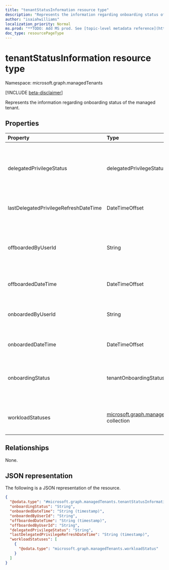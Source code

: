 ```yaml
---
title: "tenantStatusInformation resource type"
description: "Represents the information regarding onboarding status of the managed tenant."
author: "isaiahwilliams"
localization_priority: Normal
ms.prod: "**TODO: Add MS prod. See [topic-level metadata reference](https://msgo.azurewebsites.net/add/document/guidelines/metadata.html#topic-level-metadata)**"
doc_type: resourcePageType
---
```


# tenantStatusInformation resource type

Namespace: microsoft.graph.managedTenants

[!INCLUDE [beta-disclaimer](../../includes/beta-disclaimer.md)]

Represents the information regarding onboarding status of the managed tenant.

## Properties

|Property|Type|Description|
|:---|:---|:---|
|delegatedPrivilegeStatus|delegatedPrivilegeStatus|The status of the delegated admin privileges relationship that exists with the managed tenant. Possible values are: `none`, `delegatedAdminPrivileges`, `unknownFutureValue`.|
|lastDelegatedPrivilegeRefreshDateTime|DateTimeOffset|The date and time the delegated admin privilege relationship information was last refreshed.|
|offboardedByUserId|String|The identifier of the user that performed the off boarding action. If this is empty the managed tenant has either not been off boarded or the action was performed automatically.|
|offboardedDateTime|DateTimeOffset|The date and time the managed tenant was off boarded.|
|onboardedByUserId|String|The identifier of the user that on boarded the managed tenant. If this is empty the platform automatically on boarded the managed tenant.|
|onboardedDateTime|DateTimeOffset|The date and time the managed tenant was on boarded.|
|onboardingStatus|tenantOnboardingStatus|The on boarding status for the managed to the management platform. Possible values are: `ineligible`, `inProcess`, `active`, `inactive`, `unknownFutureValue`.|
|workloadStatuses|[microsoft.graph.managedTenants.workloadStatus](../resources/managedtenants-workloadstatus.md) collection|The on boarding information for each Microsoft 365 service currently supported by the management platform.|

## Relationships

None.

## JSON representation

The following is a JSON representation of the resource.
<!-- {
  "blockType": "resource",
  "@odata.type": "microsoft.graph.managedTenants.tenantStatusInformation"
}
-->
``` json
{
  "@odata.type": "#microsoft.graph.managedTenants.tenantStatusInformation",
  "onboardingStatus": "String",
  "onboardedDateTime": "String (timestamp)",
  "onboardedByUserId": "String",
  "offboardedDateTime": "String (timestamp)",
  "offboardedByUserId": "String",
  "delegatedPrivilegeStatus": "String",
  "lastDelegatedPrivilegeRefreshDateTime": "String (timestamp)",
  "workloadStatuses": [
    {
      "@odata.type": "microsoft.graph.managedTenants.workloadStatus"
    }
  ]
}
```
